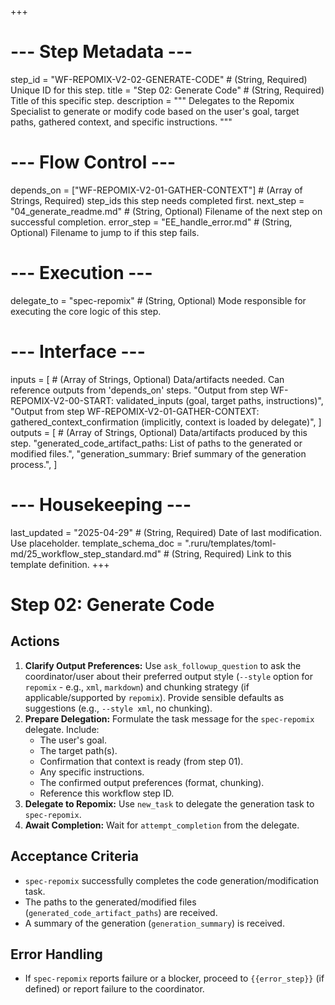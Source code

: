 +++
# --- Step Metadata ---
step_id = "WF-REPOMIX-V2-02-GENERATE-CODE" # (String, Required) Unique ID for this step.
title = "Step 02: Generate Code" # (String, Required) Title of this specific step.
description = """
Delegates to the Repomix Specialist to generate or modify code based on the
user's goal, target paths, gathered context, and specific instructions.
"""

# --- Flow Control ---
depends_on = ["WF-REPOMIX-V2-01-GATHER-CONTEXT"] # (Array of Strings, Required) step_ids this step needs completed first.
next_step = "04_generate_readme.md" # (String, Optional) Filename of the next step on successful completion.
error_step = "EE_handle_error.md" # (String, Optional) Filename to jump to if this step fails.

# --- Execution ---
delegate_to = "spec-repomix" # (String, Optional) Mode responsible for executing the core logic of this step.

# --- Interface ---
inputs = [ # (Array of Strings, Optional) Data/artifacts needed. Can reference outputs from 'depends_on' steps.
    "Output from step WF-REPOMIX-V2-00-START: validated_inputs (goal, target paths, instructions)",
    "Output from step WF-REPOMIX-V2-01-GATHER-CONTEXT: gathered_context_confirmation (implicitly, context is loaded by delegate)",
]
outputs = [ # (Array of Strings, Optional) Data/artifacts produced by this step.
    "generated_code_artifact_paths: List of paths to the generated or modified files.",
    "generation_summary: Brief summary of the generation process.",
]

# --- Housekeeping ---
last_updated = "2025-04-29" # (String, Required) Date of last modification. Use placeholder.
template_schema_doc = ".ruru/templates/toml-md/25_workflow_step_standard.md" # (String, Required) Link to this template definition.
+++

# Step 02: Generate Code

## Actions

1.  **Clarify Output Preferences:** Use `ask_followup_question` to ask the coordinator/user about their preferred output style (`--style` option for `repomix` - e.g., `xml`, `markdown`) and chunking strategy (if applicable/supported by `repomix`). Provide sensible defaults as suggestions (e.g., `--style xml`, no chunking).
2.  **Prepare Delegation:** Formulate the task message for the `spec-repomix` delegate. Include:
    *   The user's goal.
    *   The target path(s).
    *   Confirmation that context is ready (from step 01).
    *   Any specific instructions.
    *   The confirmed output preferences (format, chunking).
    *   Reference this workflow step ID.
3.  **Delegate to Repomix:** Use `new_task` to delegate the generation task to `spec-repomix`.
4.  **Await Completion:** Wait for `attempt_completion` from the delegate.

## Acceptance Criteria

*   `spec-repomix` successfully completes the code generation/modification task.
*   The paths to the generated/modified files (`generated_code_artifact_paths`) are received.
*   A summary of the generation (`generation_summary`) is received.

## Error Handling

*   If `spec-repomix` reports failure or a blocker, proceed to `{{error_step}}` (if defined) or report failure to the coordinator.